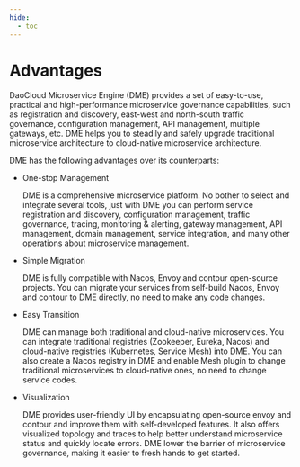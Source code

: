 ```yaml
---
hide:
  - toc
---
```


# Advantages

DaoCloud Microservice Engine (DME) provides a set of easy-to-use, practical and high-performance microservice governance capabilities, such as registration and discovery, east-west and north-south traffic governance, configuration management, API management, multiple gateways, etc. DME helps you to steadily and safely upgrade traditional microservice architecture to cloud-native microservice architecture.

DME has the following advantages over its counterparts:

- One-stop Management

    DME is a comprehensive microservice platform. No bother to select and integrate several tools, just with DME you can perform service registration and discovery, configuration management, traffic governance, tracing, monitoring & alerting, gateway management, API management, domain management, service integration, and many other operations about microservice management.

- Simple Migration

    DME is fully compatible with Nacos, Envoy and contour open-source projects. You can migrate your services from self-build Nacos, Envoy and contour to DME directly, no need to make any code changes.

- Easy Transition

    DME can manage both traditional and cloud-native microservices. You can integrate traditional registries (Zookeeper, Eureka, Nacos) and cloud-native registries (Kubernetes, Service Mesh) into DME. You can also create a Nacos registry in DME and enable Mesh plugin to change traditional microservices to cloud-native ones, no need to change service codes.

- Visualization

    DME provides user-friendly UI by encapsulating open-source envoy and contour and improve them with self-developed features. It also offers visualized topology and traces to help better understand microservice status and quickly locate errors. DME lower the barrier of microservice governance, making it easier to fresh hands to get started.
